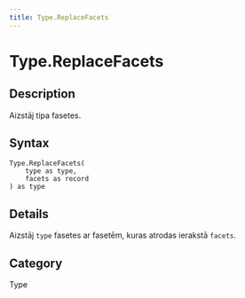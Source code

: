 ```yaml
---
title: Type.ReplaceFacets
---
```


# Type.ReplaceFacets


## Description

Aizstāj tipa fasetes.


## Syntax

```powerquery
Type.ReplaceFacets(
    type as type,
    facets as record
) as type
```


## Details

Aizstāj <code>type</code> fasetes ar fasetēm, kuras atrodas ierakstā <code>facets</code>.



## Category
Type

